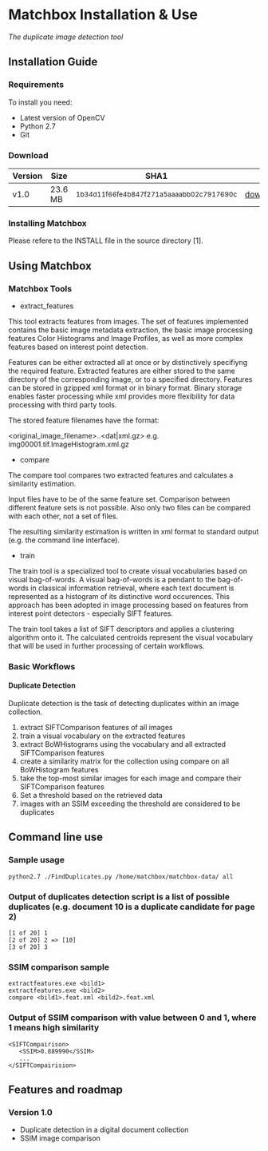 Matchbox Installation & Use
===========================
*The duplicate image detection tool*

Installation Guide
------------------

### Requirements

To install you need:

* Latest version of OpenCV
* Python 2.7
* Git

### Download

| Version | Size   | SHA1                                                    |                      |
|---------|--------|---------------------------------------------------------|----------------------|
| v1.0    | 23.6 MB| <small>1b34d11f66fe4b847f271a5aaaabb02c7917690c</small> |[download](https://github.com/openplanets/matchbox/archive/master.zip)            |

### Installing Matchbox

Please refere to the INSTALL file in the source directory [1].

Using Matchbox
--------------

### Matchbox Tools

* extract_features

This tool extracts features from images. The set of features implemented  contains  the basic image metadata extraction, the basic image processing features Color Histograms and Image Profiles, as well as more complex features based on interest point detection.
	
Features can be either extracted all at once or by distinctively specifiyng the required feature. Extracted features are either stored to the same directory of the corresponding image, or to a specified directory.  Features  can  be  stored in gzipped xml format or in binary  format. Binary storage  enables  faster processing while xml provides more flexibility for data processing with third party tools.
	
The stored feature filenames have the format:
	
<original_image_filename>.<featurename>.<dat|xml.gz>
e.g. img00001.tif.ImageHistogram.xml.gz
	
* compare

The compare tool compares two extracted features and  calculates a similarity estimation.
	
Input files have to be of the same feature set. Comparison between different feature sets is not possible. Also only two files can be compared with each other, not a set of files.
	
The resulting similarity estimation is written in xml format to standard output (e.g. the command line interface).
	
* train

The train tool is a specialized tool to create visual vocabularies based on visual bag-of-words. A visual bag-of-words is a pendant to the bag-of-words in classical information retrieval, where each text document is represented as a histogram of its distinctive word occurences. This approach  has  been  adopted  in image processing based on features from interest point detectors - especially SIFT features.
	
The train tool takes a list of SIFT descriptors and applies a clustering algorithm onto it. The calculated centroids represent the visual vocabulary that will be used in further processing of certain workflows.
	

### Basic Workflows

#### Duplicate Detection

Duplicate detection is the task of detecting duplicates within an image collection.
	
1. extract SIFTComparison features of all images
2. train a visual vocabulary on the extracted features
3. extract BoWHistograms using the vocabulary and all extracted SIFTComparison features
4. create a similarity matrix for the collection using compare on all BoWHistogram features
5. take the top-most similar images for each image and compare their SIFTComparison features
6. Set a threshold based on the retrieved data
7. images with an SSIM exceeding the threshold are considered to be duplicates

Command line use
----------------

### Sample usage

	python2.7 ./FindDuplicates.py /home/matchbox/matchbox-data/ all

### Output of duplicates detection script is a list of possible duplicates (e.g. document 10 is a duplicate candidate for page 2)

	[1 of 20] 1
	[2 of 20] 2 => [10]
	[3 of 20] 3

### SSIM comparison sample

	extractfeatures.exe <bild1>
	extractfeatures.exe <bild2>
	compare <bild1>.feat.xml <bild2>.feat.xml

### Output of SSIM comparison with value between 0 and 1, where 1 means high similarity

	<SIFTCompairison>
	   <SSIM>0.889990</SSIM>
	   ...
	</SIFTCompairision>

## Features and roadmap

### Version 1.0

* Duplicate detection in a digital document collection
* SSIM image comparison
